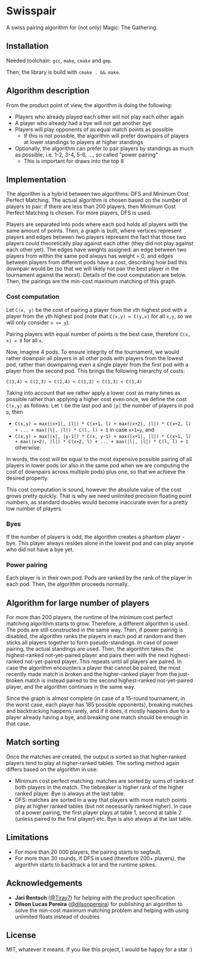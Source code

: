 # Swisspair

A swiss pairing algorithm for (not only) Magic: The Gathering.

## Installation

Needed toolchain: `gcc`, `make`, `cmake` and `gmp`.

Then, the library is build with `cmake . && make`.

## Algorithm description

From the product point of view, the algorithm is doing the following:
- Players who already played each other will not play each other again
- A player who already had a bye will not get another bye
- Players will play opponents of as equal match points as possible
  - If this is not possible, the algorithm will prefer downpairs of players at lower standings to players at higher standings
- Optionally, the algorithm can prefer to pair players by standings as much as possible, i.e. 1-2, 3-4, 5-6, ..., so called "power pairing"
  - This is important for draws into the top 8
 
## Implementation

The algorithm is a hybrid between two algorithms: DFS and Minimum Cost Perfect Matching. The actual algorithm is chosen based on the number of players to pair:
if there are less than 200 players, then Minimum Cost Perfect Matching is chosen. For more players, DFS is used.

Players are separated into pods where each pod holds all players with the same amount of points. Then, a graph is built, where vertices represent
players and edges between two players represent the fact that those two players could theoretically play against each other (they did not play against each other yet).
The edges have weights assigned: an edge between two players from within the same pod always has weight = 0, and edges between players from different pods have a cost,
describing how bad this downpair would be (so that we will likely not pair the best player in the tournament against the worst). Details of the cost computation are below.
Then, the pairings are the min-cost maximum matching of this graph.

### Cost computation

Let `C(x, y)` be the cost of pairing a player from the `x`th highest pod with a player from the `y`th highest pod (note that `C(x,y) = C(y,x)` for all `x,y`, so we will only consider `x <= y`).

Pairing players with equal number of points is the best case, therefore `C(x, x) = 0` for all `x`.

Now, imagine 4 pods. To ensure integrity of the tournament, we would rather downpair all players in all other pods with players from the lowest pod, rather than downpairing even a single player from the first pod with a player from the second pod. This brings the following
hierarchy of costs:

`C(3,4) < C(2,3) < C(2,4) < C(1,2) < C(1,3) < C(1,4)`

Taking into account that we rather apply a lower cost as many times as possible rather than applying a higher cost even once, we define the cost `C(x,y)` as follows: Let `l` be the last pod and `|p|` the number of players in pod `p`, 
then 
- `C(x,y) = max(|x+1|, |l|) * C(x+1, l) + max(|x+2|, |l|) * C(x+2, l) + ... + max(|l|, |l|) * C(l, l) + 1` in case `x+1=y`, and
- `C(x,y) = max(|x|, |y-1|) * C(x, y-1) + max(|x+1|, |l|) * C(x+1, l) + max(|x+2|, |l|) * C(x+2, l) + ... + max(|l|, |l|) * C(l, l) + 1` otherwise.

In words, the cost will be equal to the most expensive possible pairing of all players in lower pods (or also in the same pod when we are computing the cost of downpairs across multiple pods) plus one, so that we achieve the desired property.

This cost computation is sound, however the absolute value of the cost grows pretty quickly. That is why we need unlimited precision floating point numbers, as standard doubles would become inaccurate even for a pretty low number of players.

### Byes

If the number of players is odd, the algorithm creates a phantom player - bye. This player always resides alone in the lowest pod and can play anyone who did not have a bye yet.

### Power pairing

Each player is in their own pod. Pods are ranked by the rank of the player in each pod. Then, the algorithm proceeds normally.

## Algorithm for large number of players

For more than 200 players, the runtime of the minimum cost perfect matching algorithm starts to grow. Therefore, a different algorithm is used. The pods are still constructed in the same way. Then, if power pairing is
disabled, the algorithm ranks the players in each pod at random and then sticks all players together to form pseudo-standings. In case of power pairing, the actual standings are used. Then, the algorithm takes the highest-ranked not-yet-paired
player and pairs them with the next highest-ranked not-yet-paired player. This repeats until all players are paired. In case the algorithm encounters a player that cannot be paired, the most recently made match is broken and the higher-ranked
player from the just-broken match is instead paired to the second highest-ranked not-yet-paired player, and the algorithm continues in the same way.

Since the graph is almost complete (in case of a 15-round tournament, in the worst case, each player has 185 possible opponents), breaking matches and backtracking happens rarely, and if it does, it mostly happens due to a player already having
a bye, and breaking one match should be enough in that case.

## Match sorting

Once the matches are created, the output is sorted so that higher-ranked players tend to play at higher-ranked tables. The sorting method again differs based on the algorithm in use:
- Minimum cost perfect matching: matches are sorted by sums of ranks of both players in the match. The tiebreaker is higher rank of the higher ranked player. Bye is always at the last table.
- DFS: matches are sorted in a way that players with more match points play at higher ranked tables (but not necessarily ranked higher). In case of a power pairing, the first player plays at table 1, second at table 2 (unless paired to the first player)
etc. Bye is also always at the last table.

## Limitations

- For more than 20 000 players, the pairing starts to segfault.
- For more than 30 rounds, if DFS is used (therefore 200+ players), the algorithm starts to backtrack a lot and the runtime spikes.

## Acknowledgements

- **Jari Rentsch** ([@Tiray7](https://www.github.com/Tiray7)) for helping with the product specification
- **Dilson Lucas Pereira** ([@dilsonpereira](https://www.github.com/dilsonpereira)) for publishing an algorithm to solve the min-cost maximum matching problem and helping with using unlimited floats instead of doubles

## License

MIT, whatever it means. If you like this project, I would be happy for a star :)
